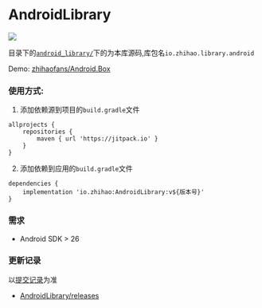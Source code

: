 # AndroidLibrary

[![](https://jitpack.io/v/zhihaofans/AndroidLibrary.svg)](https://jitpack.io/#zhihaofans/AndroidLibrary)

目录下的[`android_library/`](https://github.com/zhihaofans/AndroidLibrary/tree/master/android_library/src/main/java/io/zhihao/library/android/)下的为本库源码,库包名`io.zhihao.library.android`

Demo: [zhihaofans/Android.Box](https://github.com/zhihaofans/Android.Box/)

### 使用方式:

1. 添加依赖源到项目的`build.gradle`文件
```
allprojects {
	repositories {
		maven { url 'https://jitpack.io' }
	}
}
```
2. 添加依赖到应用的`build.gradle`文件
```
dependencies {
	implementation 'io.zhihao:AndroidLibrary:v${版本号}'
}
```
### 需求

- Android SDK > 26


### 更新记录

以[提交记录](https://github.com/zhihaofans/AndroidLibrary/commits/master)为准

- [AndroidLibrary/releases](https://github.com/zhihaofans/AndroidLibrary/releases)


